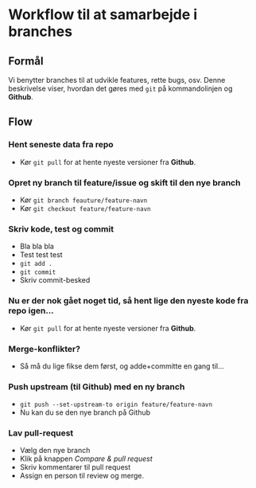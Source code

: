# Workflow til at samarbejde i branches

## Formål

Vi benytter branches til at udvikle features, rette bugs, osv. Denne beskrivelse viser, hvordan det gøres med `git` på kommandolinjen og **Github**.

## Flow

### Hent seneste data fra repo
- Kør `git pull` for at hente nyeste versioner fra **Github**.

### Opret ny branch til feature/issue og skift til den nye branch
- Kør `git branch feauture/feature-navn`
- Kør `git checkout feature/feature-navn`

### Skriv kode, test og commit
- Bla bla bla
- Test test test
- `git add .`
- `git commit`
- Skriv commit-besked

### Nu er der nok gået noget tid, så hent lige den nyeste kode fra repo igen...
- Kør `git pull` for at hente nyeste versioner fra **Github**.

### Merge-konflikter?
- Så må du lige fikse dem først, og adde+committe en gang til...

### Push upstream (til **Github**) med en ny branch
- `git push --set-upstream-to origin feature/feature-navn`
- Nu kan du se den nye branch på Github

### Lav pull-request
- Vælg den nye branch
- Klik på knappen *Compare & pull request*
- Skriv kommentarer til pull request
- Assign en person til review og merge.
